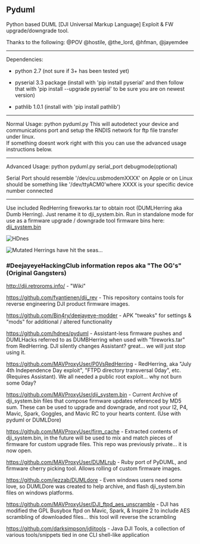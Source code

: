 Pyduml
------
Python based DUML [DJI Universal Markup Language] Exploit & FW upgrade/downgrade tool.

Thanks to the following:
@POV @hostile, @the_lord, @hfman, @jayemdee

----------------------------------------------------------------
Dependencies:

- python 2.7 (not sure if 3+ has been tested yet)

- pyserial 3.3 package (install with 'pip install pyserial' and then follow that with 'pip install --upgrade pyserial' to be sure you are on newest version)

- pathlib 1.0.1 (install with 'pip install pathlib')

----------------------------------------------------------------
Normal Usage: python pyduml.py
This will autodetect your device and communications port and setup the RNDIS network for ftp file transfer under linux.  
If something doesnt work right with this you can use the advanced usage instructions below. 

----------------------------------------------------------------
Advanced Usage: python pyduml.py serial_port debugmode(optional)

Serial Port should resemble '/dev/cu.usbmodemXXXX' on Apple 
or on Linux should be something like '/dev/ttyACM0'where XXXX 
is your specific device number connected

----------------------------------------------------------------

Use included RedHerring fireworks.tar to obtain root (DUMLHerring aka Dumb Herring).  Just rename it to dji_system.bin.
Run in standalone mode for use as a firmware upgrade / downgrade tool firmware bins here: [dji_system.bin](https://github.com/MAVProxyUser/dji_system.bin)


![HDnes](http://piq.codeus.net/static/media/userpics/piq_291737_400x400.png)

![Mutated Herrings have hit the seas...](https://raw.githubusercontent.com/hdnes/pyduml/master/history.jpg)

### #DeejayeyeHackingClub information repos aka "The OG's" (Original Gangsters)

http://dji.retroroms.info/ - "Wiki"

https://github.com/fvantienen/dji_rev - This repository contains tools for reverse engineering DJI product firmware images.

https://github.com/Bin4ry/deejayeye-modder - APK "tweaks" for settings & "mods" for additional / altered functionality

https://github.com/hdnes/pyduml - Assistant-less firmware pushes and DUMLHacks referred to as DUMBHerring when used with "fireworks.tar" from RedHerring. DJI silently changes Assistant? great... we will just stop using it.

https://github.com/MAVProxyUser/P0VsRedHerring - RedHerring, aka "July 4th Independence Day exploit", "FTPD directory transversal 0day", etc. (Requires Assistant). We all needed a public root exploit... why not burn some 0day?

https://github.com/MAVProxyUser/dji_system.bin - Current Archive of dji_system.bin files that compose firmware updates referenced by MD5 sum. These can be used to upgrade and downgrade, and root your I2, P4, Mavic, Spark, Goggles, and Mavic RC to your hearts content. (Use with pyduml or DUMLDore)

https://github.com/MAVProxyUser/firm_cache - Extracted contents of dji_system.bin, in the future will be used to mix and match pieces of firmware for custom upgrade files. This repo was previously private... it is now open.

https://github.com/MAVProxyUser/DUMLrub - Ruby port of PyDUML, and firmware cherry picking tool. Allows rolling of custom firmware images.

https://github.com/jezzab/DUMLdore - Even windows users need some love, so DUMLDore was created to help archive, and flash dji_system.bin files on windows platforms.

https://github.com/MAVProxyUser/DJI_ftpd_aes_unscramble - DJI has modified the GPL Busybox ftpd on Mavic, Spark, & Inspire 2 to include AES scrambling of downloaded files... this tool will reverse the scrambling

https://github.com/darksimpson/jdjitools - Java DJI Tools, a collection of various tools/snippets tied in one CLI shell-like application
